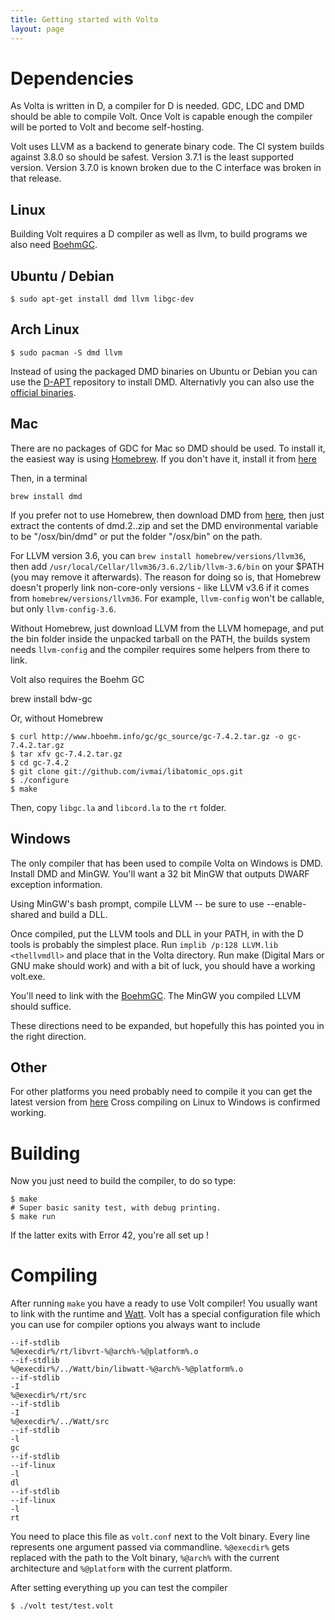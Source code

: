 ```yaml
---
title: Getting started with Volta
layout: page
---
```


Dependencies
===
As Volta is written in D, a compiler for D is needed. GDC, LDC and DMD should be able to compile Volt. Once Volt is capable enough the compiler will be ported to Volt and become self-hosting.

Volt uses LLVM as a backend to generate binary code. The CI system builds against 3.8.0 so should be safest. Version 3.7.1 is the least supported version. Version 3.7.0 is known broken due to the C interface was broken in that release.


Linux
---
Building Volt requires a D compiler as well as llvm, to build programs we also need [BoehmGC](http://www.hboehm.info/gc/).

Ubuntu / Debian
---
```
$ sudo apt-get install dmd llvm libgc-dev
```

Arch Linux
---
```
$ sudo pacman -S dmd llvm
```

Instead of using the packaged DMD binaries on Ubuntu or Debian you can use the [D-APT](http://d-apt.sourceforge.net/) repository to install DMD. Alternativly you can also use the [official binaries](http://dlang.org/download.html).


Mac
---
There are no packages of GDC for Mac so DMD should be used. To install it, the easiest way is using [Homebrew](http://brew.sh). If you don't have it, install it from [here](http://brew.sh)

Then, in a terminal

```
brew install dmd
```

If you prefer not to use Homebrew, then download DMD from [here](http://dlang.org/download.html), then just extract the contents of dmd.2.<version>.zip <somewhere> and set the DMD environmental variable to be "<somewhere>/osx/bin/dmd" or put the folder "<somewhere>/osx/bin" on the path.

For LLVM version 3.6, you can `brew install homebrew/versions/llvm36`, then add `/usr/local/Cellar/llvm36/3.6.2/lib/llvm-3.6/bin` on your $PATH (you may remove it afterwards). The reason for doing so is, that Homebrew doesn't properly link non-core-only versions - like LLVM v3.6 if it comes from `homebrew/versions/llvm36`. For example, `llvm-config` won't be callable, but only `llvm-config-3.6`.

Without Homebrew, just download LLVM from the LLVM homepage, and put the bin folder inside the unpacked tarball on the PATH, the builds system needs `llvm-config` and the compiler requires some helpers from there to link.

Volt also requires the Boehm GC

brew install bdw-gc

Or, without Homebrew

```
$ curl http://www.hboehm.info/gc/gc_source/gc-7.4.2.tar.gz -o gc-7.4.2.tar.gz
$ tar xfv gc-7.4.2.tar.gz
$ cd gc-7.4.2
$ git clone git://github.com/ivmai/libatomic_ops.git
$ ./configure
$ make
```

Then, copy `libgc.la` and `libcord.la` to the `rt` folder.


Windows
---
The only compiler that has been used to compile Volta on Windows is DMD. Install DMD and MinGW. You'll want a 32 bit MinGW that outputs DWARF exception information.

Using MinGW's bash prompt, compile LLVM -- be sure to use --enable-shared and build a DLL.

Once compiled, put the LLVM tools and DLL in your PATH, in with the D tools is probably the simplest place. Run `implib /p:128 LLVM.lib <thellvmdll>` and place that in the Volta directory. Run make (Digital Mars or GNU make should work) and with a bit of luck, you should have a working volt.exe.

You'll need to link with the [BoehmGC](http://www.hboehm.info/gc/). The MinGW you compiled LLVM should suffice.

These directions need to be expanded, but hopefully this has pointed you in the right direction.


Other
---
For other platforms you need probably need to compile it you can get the latest version from [here](https://bitbucket.org/goshawk/gdc/wiki/Home) Cross compiling on Linux to Windows is confirmed working.


Building
===
Now you just need to build the compiler, to do so type:

```
$ make
# Super basic sanity test, with debug printing.
$ make run
```

If the latter exits with Error 42, you're all set up !


Compiling
===

After running `make` you have a ready to use Volt compiler! You usually want to link with the runtime and [Watt](https://github.com/VoltLang/Watt/). Volt has a special configuration file which you can use for compiler options you always want to include

```
--if-stdlib
%@execdir%/rt/libvrt-%@arch%-%@platform%.o
--if-stdlib
%@execdir%/../Watt/bin/libwatt-%@arch%-%@platform%.o
--if-stdlib
-I
%@execdir%/rt/src
--if-stdlib
-I
%@execdir%/../Watt/src
--if-stdlib
-l
gc
--if-stdlib
--if-linux
-l
dl
--if-stdlib
--if-linux
-l
rt
```

You need to place this file as `volt.conf` next to the Volt binary.
Every line represents one argument passed via commandline. `%@execdir%` gets
replaced with the path to the Volt binary, `%@arch%` with the current
architecture and `%@platform` with the current platform.

After setting everything up you can test the compiler

```
$ ./volt test/test.volt
```

